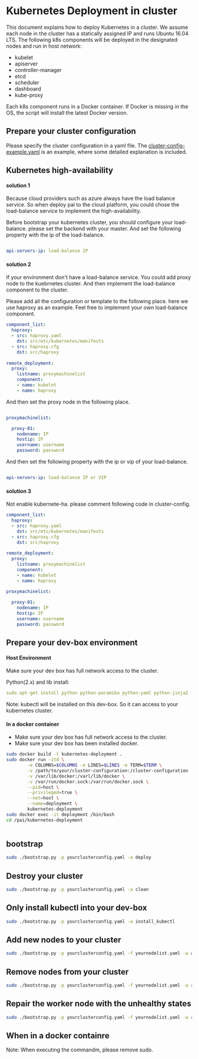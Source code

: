<!--
  Copyright (c) Microsoft Corporation
  All rights reserved.

  MIT License

  Permission is hereby granted, free of charge, to any person obtaining a copy of this software and associated
  documentation files (the "Software"), to deal in the Software without restriction, including without limitation
  the rights to use, copy, modify, merge, publish, distribute, sublicense, and/or sell copies of the Software, and
  to permit persons to whom the Software is furnished to do so, subject to the following conditions:
  The above copyright notice and this permission notice shall be included in all copies or substantial portions of the Software.

  THE SOFTWARE IS PROVIDED *AS IS*, WITHOUT WARRANTY OF ANY KIND, EXPRESS OR IMPLIED, INCLUDING
  BUT NOT LIMITED TO THE WARRANTIES OF MERCHANTABILITY, FITNESS FOR A PARTICULAR PURPOSE AND
  NONINFRINGEMENT. IN NO EVENT SHALL THE AUTHORS OR COPYRIGHT HOLDERS BE LIABLE FOR ANY CLAIM,
  DAMAGES OR OTHER LIABILITY, WHETHER IN AN ACTION OF CONTRACT, TORT OR OTHERWISE, ARISING FROM,
  OUT OF OR IN CONNECTION WITH THE SOFTWARE OR THE USE OR OTHER DEALINGS IN THE SOFTWARE.
-->

# Kubernetes Deployment in cluster

This document explains how to deploy Kubernetes in a cluster. We assume each node in the cluster has a statically assigned IP and runs Ubuntu 16.04 LTS.
The following k8s components will be deployed in the designated nodes and run in host network:
- kubelet
- apiserver
- controller-manager
- etcd
- scheduler
- dashboard
- kube-proxy 

Each k8s component runs in a Docker container. If Docker is missing in the OS, the script will install the latest Docker version.

## Prepare your cluster configuration

Please specify the cluster configuration in a yaml file. The [cluster-config-example.yaml](./cluster-config-example.yaml) is an example, where some detailed explanation is included.

## Kubernetes high-availability 

#### solution 1

Because cloud providers such as azure always have the load balance service. So when deploy pai to the cloud platform, you could chose the load-balance service to implement the high-availability.

Before bootstrap your kubernetes cluster, you should configure your load-balance. please set the backend with your master. And set the following property with the ip of the load-balance.

```yaml

api-servers-ip: load-balance IP

```

#### solution 2

If your environment don't have a load-balance service. You could add proxy node to the kuebrnetes cluster. And then implement the load-balance component to the cluster. 

Please add all the configuration or template to the following place. here we use haproxy as an example. Feel free to implement your own load-balance component.
```yaml
component_list:
  haproxy:
  - src: haproxy.yaml
    dst: src/etc/kubernetes/manifests
  - src: haproxy.cfg
    dst: src/haproxy
    
remote_deployment:
  proxy:
    listname: proxymachinelist
    component:
    - name: kubelet
    - name: haproxy
``` 

And then set the proxy node in the following place.
```yaml

proxymachinelist:

  proxy-01:
    nodename: IP
    hostip: IP
    username: username
    password: password


```

And then set the following property with the ip or vip of your load-balance.

```yaml

api-servers-ip: load-balance IP or VIP

```

#### solution 3

Not enable kubernete-ha. 
please comment following code in cluster-config.
```yaml
component_list:
  haproxy:
  - src: haproxy.yaml
    dst: src/etc/kubernetes/manifests
  - src: haproxy.cfg
    dst: src/haproxy
    
remote_deployment:
  proxy:
    listname: proxymachinelist
    component:
    - name: kubelet
    - name: haproxy
    
proxymachinelist:

  proxy-01:
    nodename: IP
    hostip: IP
    username: username
    password: password

```

## Prepare your dev-box environment


#### Host Environment
Make sure your dev box has full network access to the cluster.

Python(2.x) and lib install:
```yaml
sudo apt-get install python python-paramiko python-yaml python-jinja2
```

Note: kubectl will be installed on this dev-box. So it can access to your kubernetes cluster.

#### In a docker container
- Make sure your dev box has full network access to the cluster.
- Make sure your dev box has been installed docker.
```bash
sudo docker build -t kubernetes-deployment .
sudo docker run -itd \
        -e COLUMNS=$COLUMNS -e LINES=$LINES -e TERM=$TERM \
        -v /path/to/your/cluster-configuration:/cluster-configuration  \
        -v /var/lib/docker:/varl/lib/docker \
        -v /var/run/docker.sock:/var/run/docker.sock \
        --pid=host \
        --privileged=true \
        --net=host \
        --name=deployment \
        kubernetes-deployment
sudo docker exec -it deployment /bin/bash
cd /pai/kubernetes-deployment
        
```



## bootstrap

```bash
sudo ./bootstrap.py -p yourclusterconfig.yaml -a deploy
```

## Destroy your cluster
```bash
sudo ./bootstrap.py -p yourclusterconfig.yaml -a clean
```

## Only install kubectl into your dev-box
```bash
sudo ./bootstrap.py -p yourclusterconfig.yaml -a install_kubectl
```

## Add new nodes to your cluster
```bash
sudo ./bootstrap.py -p yourclusterconfig.yaml -f yournodelist.yaml -a add
```

## Remove nodes from your cluster
```bash
sudo ./bootstrap.py -p yourclusterconfig.yaml -f yournodelist.yaml -a remove
```

## Repair the worker node with the unhealthy states
```bash
sudo ./bootstrap.py -p yourclusterconfig.yaml -f yournodelist.yaml -a repair
```

## When in a docker containre

Note: When executing the commandm, please remove sudo.
